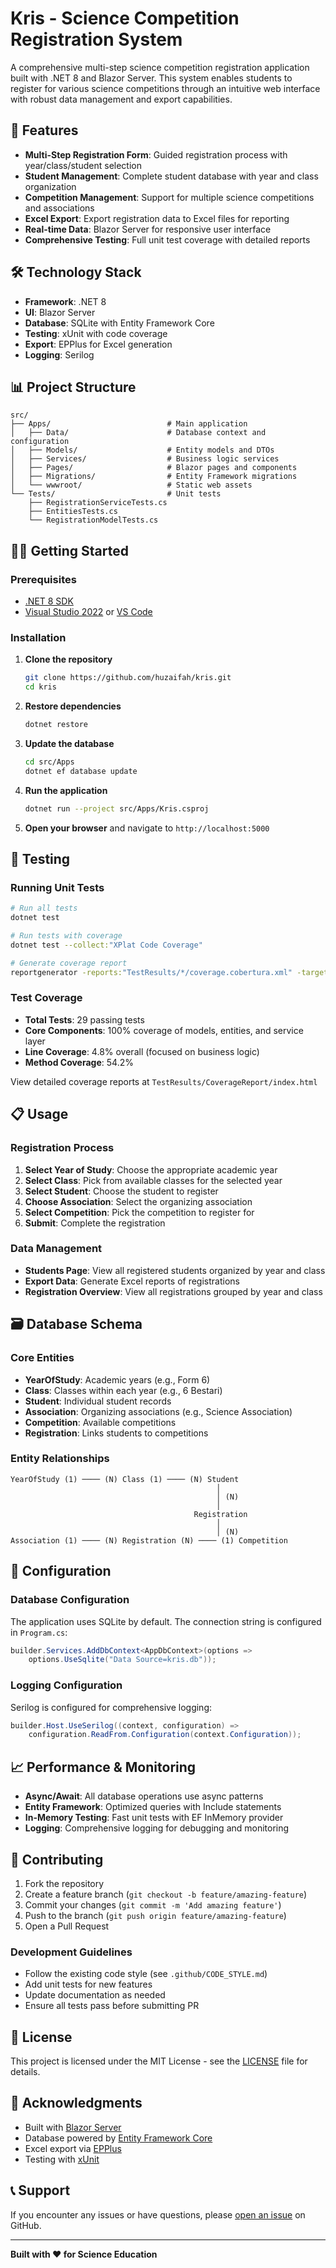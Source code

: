 # Kris - Science Competition Registration System

A comprehensive multi-step science competition registration application built with .NET 8 and Blazor Server. This system enables students to register for various science competitions through an intuitive web interface with robust data management and export capabilities.

## 🚀 Features

- **Multi-Step Registration Form**: Guided registration process with year/class/student selection
- **Student Management**: Complete student database with year and class organization
- **Competition Management**: Support for multiple science competitions and associations
- **Excel Export**: Export registration data to Excel files for reporting
- **Real-time Data**: Blazor Server for responsive user interface
- **Comprehensive Testing**: Full unit test coverage with detailed reports

## 🛠️ Technology Stack

- **Framework**: .NET 8
- **UI**: Blazor Server
- **Database**: SQLite with Entity Framework Core
- **Testing**: xUnit with code coverage
- **Export**: EPPlus for Excel generation
- **Logging**: Serilog

## 📊 Project Structure

```
src/
├── Apps/                          # Main application
│   ├── Data/                      # Database context and configuration
│   ├── Models/                    # Entity models and DTOs
│   ├── Services/                  # Business logic services
│   ├── Pages/                     # Blazor pages and components
│   ├── Migrations/                # Entity Framework migrations
│   └── wwwroot/                   # Static web assets
└── Tests/                         # Unit tests
    ├── RegistrationServiceTests.cs
    ├── EntitiesTests.cs
    └── RegistrationModelTests.cs
```

## 🏃‍♂️ Getting Started

### Prerequisites

- [.NET 8 SDK](https://dotnet.microsoft.com/download/dotnet/8.0)
- [Visual Studio 2022](https://visualstudio.microsoft.com/) or [VS Code](https://code.visualstudio.com/)

### Installation

1. **Clone the repository**
   ```bash
   git clone https://github.com/huzaifah/kris.git
   cd kris
   ```

2. **Restore dependencies**
   ```bash
   dotnet restore
   ```

3. **Update the database**
   ```bash
   cd src/Apps
   dotnet ef database update
   ```

4. **Run the application**
   ```bash
   dotnet run --project src/Apps/Kris.csproj
   ```

5. **Open your browser** and navigate to `http://localhost:5000`

## 🧪 Testing

### Running Unit Tests

```bash
# Run all tests
dotnet test

# Run tests with coverage
dotnet test --collect:"XPlat Code Coverage"

# Generate coverage report
reportgenerator -reports:"TestResults/*/coverage.cobertura.xml" -targetdir:"TestResults/CoverageReport" -reporttypes:Html
```

### Test Coverage

- **Total Tests**: 29 passing tests
- **Core Components**: 100% coverage of models, entities, and service layer
- **Line Coverage**: 4.8% overall (focused on business logic)
- **Method Coverage**: 54.2%

View detailed coverage reports at `TestResults/CoverageReport/index.html`

## 📋 Usage

### Registration Process

1. **Select Year of Study**: Choose the appropriate academic year
2. **Select Class**: Pick from available classes for the selected year
3. **Select Student**: Choose the student to register
4. **Choose Association**: Select the organizing association
5. **Select Competition**: Pick the competition to register for
6. **Submit**: Complete the registration

### Data Management

- **Students Page**: View all registered students organized by year and class
- **Export Data**: Generate Excel reports of registrations
- **Registration Overview**: View all registrations grouped by year and class

## 🗃️ Database Schema

### Core Entities

- **YearOfStudy**: Academic years (e.g., Form 6)
- **Class**: Classes within each year (e.g., 6 Bestari)
- **Student**: Individual student records
- **Association**: Organizing associations (e.g., Science Association)
- **Competition**: Available competitions
- **Registration**: Links students to competitions

### Entity Relationships

```
YearOfStudy (1) ──── (N) Class (1) ──── (N) Student
                                              │
                                              │ (N)
                                              │
                                         Registration
                                              │
                                              │ (N)
Association (1) ──── (N) Registration (N) ──── (1) Competition
```

## 🔧 Configuration

### Database Configuration

The application uses SQLite by default. The connection string is configured in `Program.cs`:

```csharp
builder.Services.AddDbContext<AppDbContext>(options =>
    options.UseSqlite("Data Source=kris.db"));
```

### Logging Configuration

Serilog is configured for comprehensive logging:

```csharp
builder.Host.UseSerilog((context, configuration) =>
    configuration.ReadFrom.Configuration(context.Configuration));
```

## 📈 Performance & Monitoring

- **Async/Await**: All database operations use async patterns
- **Entity Framework**: Optimized queries with Include statements
- **In-Memory Testing**: Fast unit tests with EF InMemory provider
- **Logging**: Comprehensive logging for debugging and monitoring

## 🤝 Contributing

1. Fork the repository
2. Create a feature branch (`git checkout -b feature/amazing-feature`)
3. Commit your changes (`git commit -m 'Add amazing feature'`)
4. Push to the branch (`git push origin feature/amazing-feature`)
5. Open a Pull Request

### Development Guidelines

- Follow the existing code style (see `.github/CODE_STYLE.md`)
- Add unit tests for new features
- Update documentation as needed
- Ensure all tests pass before submitting PR

## 📝 License

This project is licensed under the MIT License - see the [LICENSE](LICENSE) file for details.

## 🙏 Acknowledgments

- Built with [Blazor Server](https://docs.microsoft.com/en-us/aspnet/core/blazor/)
- Database powered by [Entity Framework Core](https://docs.microsoft.com/en-us/ef/core/)
- Excel export via [EPPlus](https://github.com/JanKallman/EPPlus)
- Testing with [xUnit](https://xunit.net/)

## 📞 Support

If you encounter any issues or have questions, please [open an issue](https://github.com/[your-username]/kris/issues) on GitHub.

---

**Built with ❤️ for Science Education**
